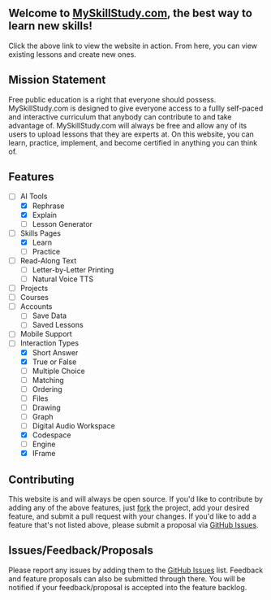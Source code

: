 ## Welcome to [MySkillStudy.com](https://myskillstudy.com), the best way to learn new skills!

Click the above link to view the website in action. From here, you can view existing lessons and create new ones.

## Mission Statement

Free public education is a right that everyone should possess. MySkillStudy.com is designed to give everyone access to a fullly self-paced and interactive curriculum that anybody can contribute to and take advantage of. MySkillStudy.com will always be free and allow any of its users to upload lessons that they are experts at. On this website, you can learn, practice, implement, and become certified in anything you can think of.

## Features
- [ ] AI Tools
  - [x] Rephrase
  - [x] Explain
  - [ ] Lesson Generator
- [ ] Skills Pages
  - [x] Learn
  - [ ] Practice
- [ ] Read-Along Text
  - [ ] Letter-by-Letter Printing
  - [ ] Natural Voice TTS
- [ ] Projects
- [ ] Courses
- [ ] Accounts
  - [ ] Save Data
  - [ ] Saved Lessons
- [ ] Mobile Support
- [ ] Interaction Types
  - [x] Short Answer
  - [x] True or False
  - [ ] Multiple Choice
  - [ ] Matching
  - [ ] Ordering
  - [ ] Files
  - [ ] Drawing
  - [ ] Graph
  - [ ] Digital Audio Workspace
  - [x] Codespace
  - [ ] Engine
  - [x] IFrame

## Contributing
This website is and will always be open source. If you'd like to contribute by adding any of the above features, just [fork](https://github.com/DerekSturm263/Lesson-Host/fork) the project, add your desired feature, and submit a pull request with your changes. If you'd like to add a feature that's not listed above, please submit a proposal via [GitHub Issues](https://github.com/DerekSturm263/Lesson-Host/issues).

## Issues/Feedback/Proposals
Please report any issues by adding them to the [GitHub Issues](https://github.com/DerekSturm263/Lesson-Host/issues) list. Feedback and feature proposals can also be submitted through there. You will be notified if your feedback/proposal is accepted into the feature backlog.
